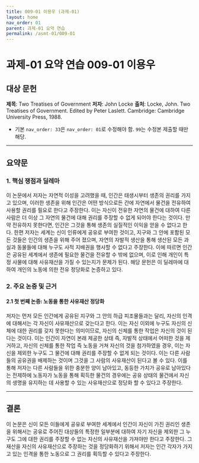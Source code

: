 ```yaml
---
title: 009-01 이용우 (과제-01)
layout: home
nav_order: 01
parent: 과제-01 요약 연습
permalink: /asmt-01/009-01
---
```


# 과제-01 요약 연습 009-01 이용우 

## 대상 문헌  
**제목**: Two Treatises of Government
**저자**: John Locke
**출처**: Locke, John. Two Treatises of Government. Edited by Peter Laslett. Cambridge: Cambridge University Press, 1988.

* 기본 `nav_order: 33`은 `nav_order: 01`로 수정해야 함. `99`는 수정본 제출할 때만 해당.

---

## 요약문  

### 1. 핵심 쟁점과 딜레마  
이 논문에서 저자는 자연적 이성을 고려했을 때, 인간은 태생시부터 생존의 권리를 가지고 있으며, 이러한 생존을 위해 인간은 어떤 방식으로든 간에 자연에서 물건을 전유하여 사용할 권리를 필요로 한다고 주장한다. 이는 자신이 전유한 자연의 물건에 대하여 다른 사람은 더 이상 그 자연의 물건에 대해 권리를 주장할 수 없게 되어야 한다는 것이다. 만약 전유하지 못한다면, 인간은 그것을 통해 생존의 실질적인 이익을 얻을 수 없다고 한다. 한편 저자는 세계는 신이 인류에게 공유로 부여한 것이고, 지구와 그 안에 포함된 모든 것들은 인간의 생존을 위해 주어 졌으며, 자연의 자발적 생산을 통해 생산된 모든 과실과 동물들에 대해 누구도 사적 지배권을 행사할 수 없다고 주장한다. 이에 따르면 인간은 공유된 세계에서 생존에 필요한 물건을 전유할 수 밖에 없으며, 이로 인해 개인이 특정 사물에 대해 사유재산을 가질 수 있는지가 문제가 된다. 해당 문헌은 이 딜레마에 대하여 개인의 노동에 의한 전유 정당화로 논증하고 있다. 

### 2. 주요 논증 및 근거  

#### 2.1 첫 번째 논증: 노동을 통한 사유재산 정당화 
저자는 먼저 모든 인간에게 공유된 지구와 그 안의 하급 피조물들과는 달리, 자신의 인격에 대해서는 각 자신이 사유재산으로 갖는다고 한다. 이는 자신 이외에 누구도 자신의 신체에 대한 권리를 갖지 못한다는 의미이므로, 자신의 신체를 통한 작업은 자신의 것이 된다는 것이다. 이는 인간이 자연이 본래 제공한 상태 즉, 자발적 상태에서 어떠한 것을 제거하고, 자신의 신체를 통한 작업 즉 노동을 거쳐 자신의 것을 첨가하였을 경우, 이는 자신을 제외한 누구도 그 물건에 대해 권리를 주장할 수 없게 되는 것이다. 이는 다른 사람들의 공유권을 배제하는 것이며 그것을 그 사람의 사유재산이 된다고 볼 수 있다. 이를 통해 저자는 다른 사람들을 위한 충분한 양이 남아있고, 동등한 가치가 공유로 남아있다는 전제하에 노동자가 노동을 통해 획득한 물건의 경우에는 공유 상태의 물건에서 자신의 생명을 유지하는 데 사용할 수 있는 사유재산으로 정당화 할 수 있다고 주장한다. 

---

## 결론  
이 논문은 신이 모든 이들에게 공유로 부여한 세계에서 인간이 자신이 가진 권리인 생존을 위해서는 공유로 주어진 대상들의 특정한 일부분에 대하여 자기 자신을 제외한 그 누구도 그에 대한 권리를 주장할 수 없는 자신의 사유재산을 가져야만 한다고 주장한다. 그 재산을 자신의 사유재산으로 주장하는 것을 정당화하기 위해서 저자는 인간 각자가 가지고 있는 인격을 통한 노동으로 그 권리를 획득할 수 있다고 주장한다. 